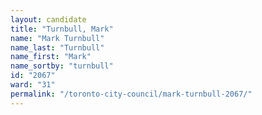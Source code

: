```yaml
---
layout: candidate
title: "Turnbull, Mark"
name: "Mark Turnbull"
name_last: "Turnbull"
name_first: "Mark"
name_sortby: "turnbull"
id: "2067"
ward: "31"
permalink: "/toronto-city-council/mark-turnbull-2067/"
---
```


